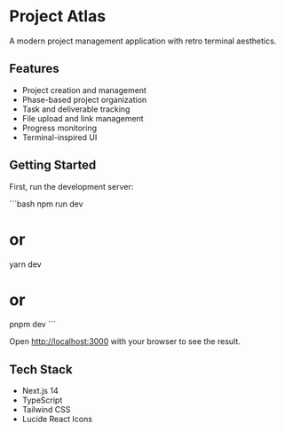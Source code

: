 # Project Atlas

A modern project management application with retro terminal aesthetics.

## Features

- Project creation and management
- Phase-based project organization
- Task and deliverable tracking
- File upload and link management
- Progress monitoring
- Terminal-inspired UI

## Getting Started

First, run the development server:

\`\`\`bash
npm run dev
# or
yarn dev
# or
pnpm dev
\`\`\`

Open [http://localhost:3000](http://localhost:3000) with your browser to see the result.

## Tech Stack

- Next.js 14
- TypeScript
- Tailwind CSS
- Lucide React Icons
